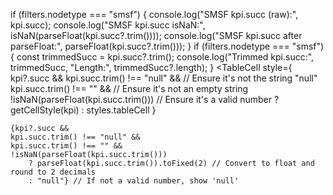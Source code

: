 if (filters.nodetype === "smsf") {
    console.log("SMSF kpi.succ (raw):", kpi.succ);
    console.log("SMSF kpi.succ isNaN:", isNaN(parseFloat(kpi.succ?.trim())));
    console.log("SMSF kpi.succ after parseFloat:", parseFloat(kpi.succ?.trim()));
}
if (filters.nodetype === "smsf") {
    const trimmedSucc = kpi.succ?.trim();
    console.log("Trimmed kpi.succ:", trimmedSucc, "Length:", trimmedSucc?.length);
}
<TableCell
    style={
        kpi?.succ &&
        kpi.succ.trim() !== "null" && // Ensure it's not the string "null"
        kpi.succ.trim() !== "" && // Ensure it's not an empty string
        !isNaN(parseFloat(kpi.succ.trim())) // Ensure it's a valid number
            ? getCellStyle(kpi)
            : styles.tableCell
    }
>
    {kpi?.succ &&
    kpi.succ.trim() !== "null" &&
    kpi.succ.trim() !== "" &&
    !isNaN(parseFloat(kpi.succ.trim()))
        ? parseFloat(kpi.succ.trim()).toFixed(2) // Convert to float and round to 2 decimals
        : "null"} // If not a valid number, show 'null'
</TableCell>
